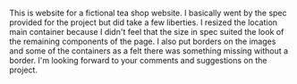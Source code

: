 This is website for a fictional tea shop website. I basically went by the spec
provided for the project but did take a few liberties. I resized the location
main container because I didn't feel that the size in spec suited the look of the remaining components of the page. I also put borders on the images and some of the containers as a felt there was something missing without a border. I'm looking forward to your comments and suggestions on the project.
